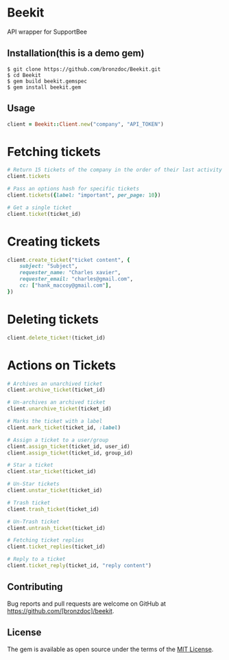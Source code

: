 # Beekit
API wrapper for SupportBee

## Installation(this is a demo gem)

```
$ git clone https://github.com/bronzdoc/Beekit.git
$ cd Beekit
$ gem build beekit.gemspec
$ gem install beekit.gem
```

## Usage

```ruby
client = Beekit::Client.new("company", "API_TOKEN")

```

# Fetching tickets

```ruby
# Return 15 tickets of the company in the order of their last activity
client.tickets

# Pass an options hash for specific tickets
client.tickets({label: "important", per_page: 10})

# Get a single ticket
client.ticket(ticket_id)
```

# Creating tickets

```ruby
client.create_ticket("ticket content", {
    subject: "Subject",
    requester_name: "Charles xavier",
    requester_email: "charles@gmail.com",
    cc: ["hank_maccoy@gmail.com"],
})

```

# Deleting tickets

```ruby
client.delete_ticket!(ticket_id)
```

# Actions on Tickets

```ruby
# Archives an unarchived ticket
client.archive_ticket(ticket_id)

# Un-archives an archived ticket
client.unarchive_ticket(ticket_id)

# Marks the ticket with a label
client.mark_ticket(ticket_id, :label)

# Assign a ticket to a user/group
client.assign_ticket(ticket_id, user_id)
client.assign_ticket(ticket_id, group_id)

# Star a ticket
client.star_ticket(ticket_id)

# Un-Star tickets
client.unstar_ticket(ticket_id)

# Trash ticket
client.trash_ticket(ticket_id)

# Un-Trash ticket
client.untrash_ticket(ticket_id)

# Fetching ticket replies
client.ticket_replies(ticket_id)

# Reply to a ticket
client.ticket_reply(ticket_id, "reply content")
```

## Contributing

Bug reports and pull requests are welcome on GitHub at https://github.com/[bronzdoc]/beekit.


## License

The gem is available as open source under the terms of the [MIT License](http://opensource.org/licenses/MIT).


